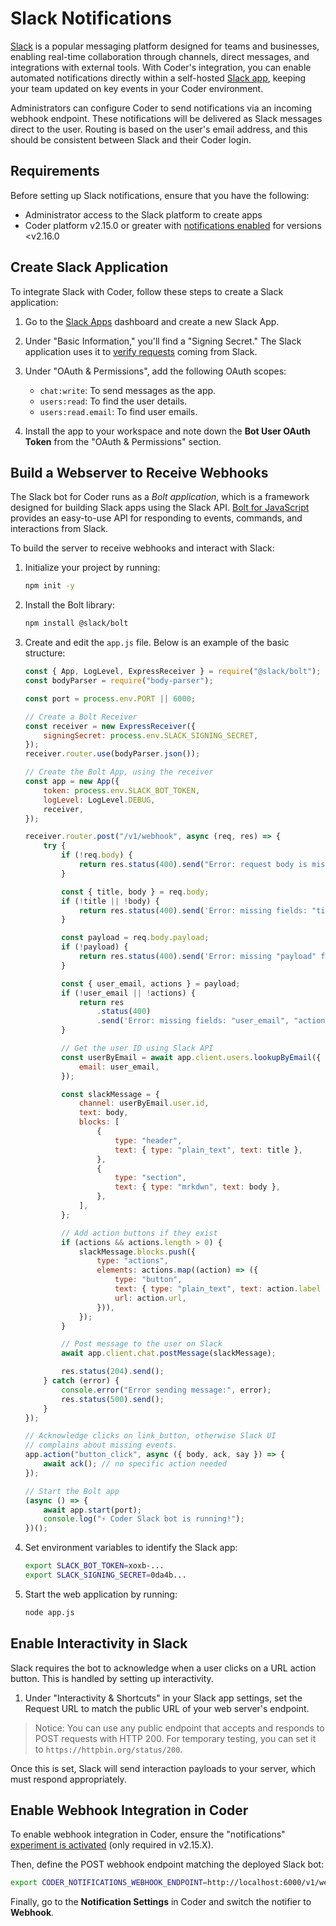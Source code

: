 # Slack Notifications

[Slack](https://slack.com/) is a popular messaging platform designed for teams
and businesses, enabling real-time collaboration through channels, direct
messages, and integrations with external tools. With Coder's integration, you
can enable automated notifications directly within a self-hosted
[Slack app](https://api.slack.com/apps), keeping your team updated on key events
in your Coder environment.

Administrators can configure Coder to send notifications via an incoming webhook
endpoint. These notifications will be delivered as Slack messages direct to the
user. Routing is based on the user's email address, and this should be
consistent between Slack and their Coder login.

## Requirements

Before setting up Slack notifications, ensure that you have the following:

- Administrator access to the Slack platform to create apps
- Coder platform v2.15.0 or greater with
  [notifications enabled](./index.md#enable-experiment) for versions <v2.16.0

## Create Slack Application

To integrate Slack with Coder, follow these steps to create a Slack application:

1. Go to the [Slack Apps](https://api.slack.com/apps) dashboard and create a new
   Slack App.

2. Under "Basic Information," you'll find a "Signing Secret." The Slack
   application uses it to
   [verify requests](https://api.slack.com/authentication/verifying-requests-from-slack)
   coming from Slack.

3. Under "OAuth & Permissions", add the following OAuth scopes:

    - `chat:write`: To send messages as the app.
    - `users:read`: To find the user details.
    - `users:read.email`: To find user emails.

4. Install the app to your workspace and note down the **Bot User OAuth Token**
   from the "OAuth & Permissions" section.

## Build a Webserver to Receive Webhooks

The Slack bot for Coder runs as a _Bolt application_, which is a framework
designed for building Slack apps using the Slack API.
[Bolt for JavaScript](https://github.com/slackapi/bolt-js) provides an
easy-to-use API for responding to events, commands, and interactions from Slack.

To build the server to receive webhooks and interact with Slack:

1. Initialize your project by running:

    ```bash
    npm init -y
    ```

2. Install the Bolt library:

    ```bash
    npm install @slack/bolt
    ```

3. Create and edit the `app.js` file. Below is an example of the basic
   structure:

    ```js
    const { App, LogLevel, ExpressReceiver } = require("@slack/bolt");
    const bodyParser = require("body-parser");

    const port = process.env.PORT || 6000;

    // Create a Bolt Receiver
    const receiver = new ExpressReceiver({
        signingSecret: process.env.SLACK_SIGNING_SECRET,
    });
    receiver.router.use(bodyParser.json());

    // Create the Bolt App, using the receiver
    const app = new App({
        token: process.env.SLACK_BOT_TOKEN,
        logLevel: LogLevel.DEBUG,
        receiver,
    });

    receiver.router.post("/v1/webhook", async (req, res) => {
        try {
            if (!req.body) {
                return res.status(400).send("Error: request body is missing");
            }

            const { title, body } = req.body;
            if (!title || !body) {
                return res.status(400).send('Error: missing fields: "title", or "body"');
            }

            const payload = req.body.payload;
            if (!payload) {
                return res.status(400).send('Error: missing "payload" field');
            }

            const { user_email, actions } = payload;
            if (!user_email || !actions) {
                return res
                    .status(400)
                    .send('Error: missing fields: "user_email", "actions"');
            }

            // Get the user ID using Slack API
            const userByEmail = await app.client.users.lookupByEmail({
                email: user_email,
            });

            const slackMessage = {
                channel: userByEmail.user.id,
                text: body,
                blocks: [
                    {
                        type: "header",
                        text: { type: "plain_text", text: title },
                    },
                    {
                        type: "section",
                        text: { type: "mrkdwn", text: body },
                    },
                ],
            };

            // Add action buttons if they exist
            if (actions && actions.length > 0) {
                slackMessage.blocks.push({
                    type: "actions",
                    elements: actions.map((action) => ({
                        type: "button",
                        text: { type: "plain_text", text: action.label },
                        url: action.url,
                    })),
                });
            }

            // Post message to the user on Slack
            await app.client.chat.postMessage(slackMessage);

            res.status(204).send();
        } catch (error) {
            console.error("Error sending message:", error);
            res.status(500).send();
        }
    });

    // Acknowledge clicks on link_button, otherwise Slack UI
    // complains about missing events.
    app.action("button_click", async ({ body, ack, say }) => {
        await ack(); // no specific action needed
    });

    // Start the Bolt app
    (async () => {
        await app.start(port);
        console.log("⚡️ Coder Slack bot is running!");
    })();
    ```

4. Set environment variables to identify the Slack app:

    ```bash
    export SLACK_BOT_TOKEN=xoxb-...
    export SLACK_SIGNING_SECRET=0da4b...
    ```

5. Start the web application by running:

    ```bash
    node app.js
    ```

## Enable Interactivity in Slack

Slack requires the bot to acknowledge when a user clicks on a URL action button.
This is handled by setting up interactivity.

1. Under "Interactivity & Shortcuts" in your Slack app settings, set the Request
   URL to match the public URL of your web server's endpoint.

> Notice: You can use any public endpoint that accepts and responds to POST
> requests with HTTP 200. For temporary testing, you can set it to
> `https://httpbin.org/status/200`.

Once this is set, Slack will send interaction payloads to your server, which
must respond appropriately.

## Enable Webhook Integration in Coder

To enable webhook integration in Coder, ensure the "notifications"
[experiment is activated](./index.md#enable-experiment) (only required in
v2.15.X).

Then, define the POST webhook endpoint matching the deployed Slack bot:

```bash
export CODER_NOTIFICATIONS_WEBHOOK_ENDPOINT=http://localhost:6000/v1/webhook`
```

Finally, go to the **Notification Settings** in Coder and switch the notifier to
**Webhook**.
